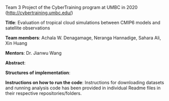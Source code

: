 Team 3 Project of the CyberTraining program at UMBC in 2020 (http://cybertraining.umbc.edu/)

**Title**: Evaluation of tropical cloud simulations between CMIP6 models and satellite observations

**Team members**: Achala W. Denagamage, Neranga Hannadige, Sahara Ali, Xin Huang

**Mentors**: Dr. Jianwu Wang

**Abstract**: 

**Structures of implementation**:

**Instructions on how to run the code**: Instructions for downloading datasets and running analysis code has been provided in individual Readme files in their respective repositories/folders. 
 
